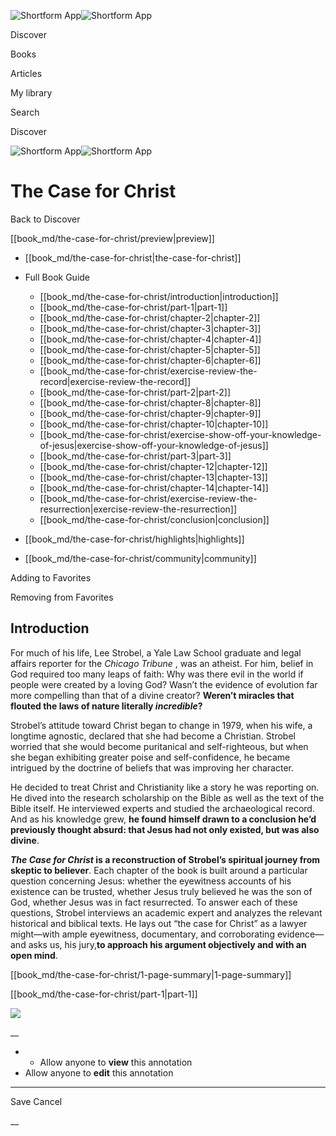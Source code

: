 ![Shortform App](/img/logo.36a2399e.svg)![Shortform App](/img/logo-dark.70c1b072.svg)

Discover

Books

Articles

My library

Search

Discover

![Shortform App](/img/logo.36a2399e.svg)![Shortform App](/img/logo-dark.70c1b072.svg)

# The Case for Christ

Back to Discover

[[book_md/the-case-for-christ/preview|preview]]

  * [[book_md/the-case-for-christ|the-case-for-christ]]
  * Full Book Guide

    * [[book_md/the-case-for-christ/introduction|introduction]]
    * [[book_md/the-case-for-christ/part-1|part-1]]
    * [[book_md/the-case-for-christ/chapter-2|chapter-2]]
    * [[book_md/the-case-for-christ/chapter-3|chapter-3]]
    * [[book_md/the-case-for-christ/chapter-4|chapter-4]]
    * [[book_md/the-case-for-christ/chapter-5|chapter-5]]
    * [[book_md/the-case-for-christ/chapter-6|chapter-6]]
    * [[book_md/the-case-for-christ/exercise-review-the-record|exercise-review-the-record]]
    * [[book_md/the-case-for-christ/part-2|part-2]]
    * [[book_md/the-case-for-christ/chapter-8|chapter-8]]
    * [[book_md/the-case-for-christ/chapter-9|chapter-9]]
    * [[book_md/the-case-for-christ/chapter-10|chapter-10]]
    * [[book_md/the-case-for-christ/exercise-show-off-your-knowledge-of-jesus|exercise-show-off-your-knowledge-of-jesus]]
    * [[book_md/the-case-for-christ/part-3|part-3]]
    * [[book_md/the-case-for-christ/chapter-12|chapter-12]]
    * [[book_md/the-case-for-christ/chapter-13|chapter-13]]
    * [[book_md/the-case-for-christ/chapter-14|chapter-14]]
    * [[book_md/the-case-for-christ/exercise-review-the-resurrection|exercise-review-the-resurrection]]
    * [[book_md/the-case-for-christ/conclusion|conclusion]]
  * [[book_md/the-case-for-christ/highlights|highlights]]
  * [[book_md/the-case-for-christ/community|community]]



Adding to Favorites 

Removing from Favorites 

## Introduction

For much of his life, Lee Strobel, a Yale Law School graduate and legal affairs reporter for the _Chicago Tribune_ , was an atheist. For him, belief in God required too many leaps of faith: Why was there evil in the world if people were created by a loving God? Wasn’t the evidence of evolution far more compelling than that of a divine creator? **Weren’t miracles that flouted the laws of nature literally _incredible_?**

Strobel’s attitude toward Christ began to change in 1979, when his wife, a longtime agnostic, declared that she had become a Christian. Strobel worried that she would become puritanical and self-righteous, but when she began exhibiting greater poise and self-confidence, he became intrigued by the doctrine of beliefs that was improving her character.

He decided to treat Christ and Christianity like a story he was reporting on. He dived into the research scholarship on the Bible as well as the text of the Bible itself. He interviewed experts and studied the archaeological record. And as his knowledge grew, **he found himself drawn to a conclusion he’d previously thought absurd: that Jesus had not only existed, but was also divine**.

**_The Case for Christ_ is a reconstruction of Strobel’s spiritual journey from skeptic to believer**. Each chapter of the book is built around a particular question concerning Jesus: whether the eyewitness accounts of his existence can be trusted, whether Jesus truly believed he was the son of God, whether Jesus was in fact resurrected. To answer each of these questions, Strobel interviews an academic expert and analyzes the relevant historical and biblical texts. He lays out “the case for Christ” as a lawyer might—with ample eyewitness, documentary, and corroborating evidence—and asks us, his jury,**to approach his argument objectively and with an open mind**.

[[book_md/the-case-for-christ/1-page-summary|1-page-summary]]

[[book_md/the-case-for-christ/part-1|part-1]]

![](https://bat.bing.com/action/0?ti=56018282&Ver=2&mid=2af07b0d-805a-44e8-898b-663fb58f68e3&sid=1711133063fa11eebdec89a8b8ae3bbc&vid=171147a063fa11eea7440fcfeb230d96&vids=0&msclkid=N&pi=0&lg=en-US&sw=800&sh=600&sc=24&nwd=1&tl=Shortform%20%7C%20Book&p=https%3A%2F%2Fwww.shortform.com%2Fapp%2Fbook%2Fthe-case-for-christ%2Fintroduction&r=&lt=295&evt=pageLoad&sv=1&rn=151502)

__

  *   * Allow anyone to **view** this annotation
  * Allow anyone to **edit** this annotation



* * *

Save Cancel

__



